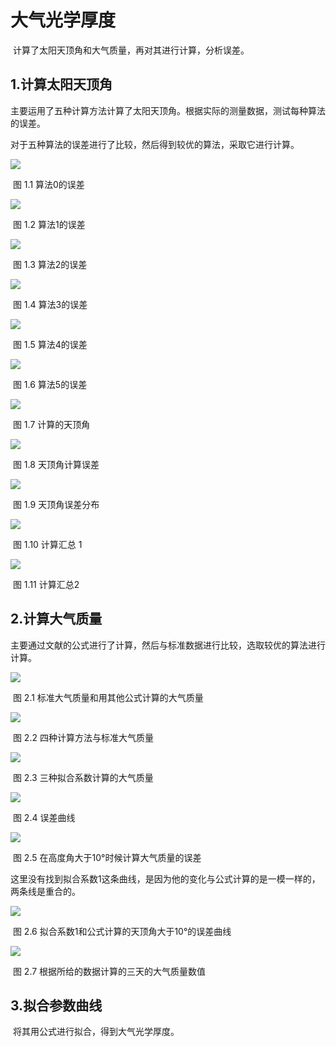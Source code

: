 # 大气光学厚度
​	计算了太阳天顶角和大气质量，再对其进行计算，分析误差。

## 1.计算太阳天顶角

​	主要运用了五种计算方法计算了太阳天顶角。根据实际的测量数据，测试每种算法的误差。

对于五种算法的误差进行了比较，然后得到较优的算法，采取它进行计算。

![](https://github.com/dushenda/SunPosition/tree/branch1/img/huang.bmp)

​										图 1.1  算法0的误差

![](https://github.com/dushenda/SunPosition/tree/branch1/img/第一种算法.bmp)

​										图 1.2  算法1的误差

![](https://github.com/dushenda/SunPosition/tree/branch1/img/第二种算法.bmp)

​										图 1.3  算法2的误差

![](https://github.com/dushenda/SunPosition/tree/branch1/img/第三种算法.bmp)

​										图 1.4  算法3的误差

![](https://github.com/dushenda/SunPosition/tree/branch1/img/第四种算法.bmp)

​										图 1.5  算法4的误差

![](https://github.com/dushenda/SunPosition/tree/branch1/img/第五种算法.bmp)

​										图 1.6  算法5的误差

![](https://github.com/dushenda/SunPosition/tree/branch1/img/算法5_8月7日角度值.bmp)

​										图 1.7  计算的天顶角

![](https://github.com/dushenda/SunPosition/tree/branch1/img/算法5_8月7日误差散点.bmp)

​											图 1.8  天顶角计算误差

![](https://github.com/dushenda/SunPosition/tree/branch1/img/算法5_8月7日分布图.bmp)

​										图 1.9  天顶角误差分布

![](https://github.com/dushenda/SunPosition/tree/branch1/img/算法1~算法4.bmp)

​											图 1.10  计算汇总 1

![](https://github.com/dushenda/SunPosition/tree/branch1/img/算法0和算法5.bmp)

​											图 1.11  计算汇总2





## 2.计算大气质量

​	主要通过文献的公式进行了计算，然后与标准数据进行比较，选取较优的算法进行计算。

![](https://github.com/dushenda/SunPosition/tree/branch1/img/几种方法计算的大气质量.bmp)

​							      图 2.1  标准大气质量和用其他公式计算的大气质量

![](https://github.com/dushenda/SunPosition/tree/branch1/img/几种方法计算的大气质量.bmp)

​									图 2.2  四种计算方法与标准大气质量

![](https://github.com/dushenda/SunPosition/tree/branch1/img/三种计算方法计算的值.bmp)

​									图 2.3  三种拟合系数计算的大气质量

![](https://github.com/dushenda/SunPosition/tree/branch1/img/几种方法计算的大气质量的误差值.bmp)

​											图 2.4  误差曲线

![](https://github.com/dushenda/SunPosition/tree/branch1/img/高度角大于10°的大气质量误差.bmp)

​							图 2.5  在高度角大于10°时候计算大气质量的误差

​	这里没有找到拟合系数1这条曲线，是因为他的变化与公式计算的是一模一样的，两条线是重合的。

![](https://github.com/dushenda/SunPosition/tree/branch1/img/找拟合系数1这条线.bmp)

​						图 2.6  拟合系数1和公式计算的天顶角大于10°的误差曲线

![](https://github.com/dushenda/SunPosition/tree/branch1/img/8月6号到8号计算的大气质量值.bmp)

​       							图 2.7  根据所给的数据计算的三天的大气质量数值

## 3.拟合参数曲线

​	将其用公式进行拟合，得到大气光学厚度。
